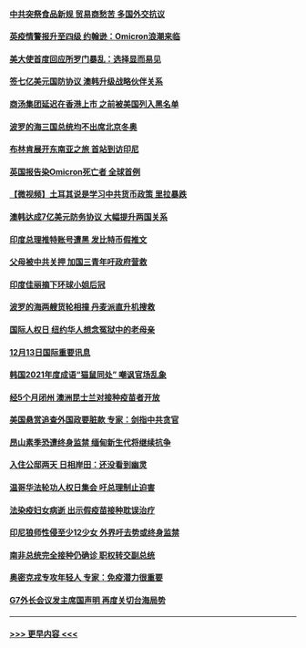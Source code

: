 #### [中共突祭食品新规 贸易商愁苦 多国外交抗议](../pages/prog202/a103292629.md?t=12140501) 
#### [英疫情警报升至四级 约翰逊：Omicron浪潮来临](../pages/prog202/a103292510.md?t=12140501) 
#### [美大使首度回应所罗门暴乱：选择显而易见](../pages/prog202/a103292454.md?t=12140501) 
#### [签七亿美元国防协议 澳韩升级战略伙伴关系](../pages/prog202/a103292527.md?t=12140501) 
#### [商汤集团延迟在香港上市 之前被美国列入黑名单](../pages/prog202/a103292505.md?t=12140501) 
#### [波罗的海三国总统均不出席北京冬奥](../pages/prog202/a103292488.md?t=12140501) 
#### [布林肯展开东南亚之旅 首站到访印尼](../pages/prog202/a103292438.md?t=12140501) 
#### [英国报告染Omicron死亡者 全球首例](../pages/prog202/a103292434.md?t=12140501) 
#### [【微视频】土耳其说是学习中共货币政策 里拉暴跌](../pages/prog202/a103292444.md?t=12140501) 
#### [澳韩达成7亿美元防务协议 大幅提升两国关系](../pages/prog202/a103292351.md?t=12140501) 
#### [印度总理推特账号遭黑 发比特币假推文](../pages/prog202/a103292358.md?t=12140501) 
#### [父母被中共关押 加国三青年吁政府营救](../pages/prog202/a103292297.md?t=12140501) 
#### [印度佳丽摘下环球小姐后冠](../pages/prog202/a103292324.md?t=12140501) 
#### [波罗的海两艘货轮相撞 丹麦派直升机搜救](../pages/prog202/a103292267.md?t=12140501) 
#### [国际人权日 纽约华人想念冤狱中的老母亲](../pages/prog202/a103292311.md?t=12140501) 
#### [12月13日国际重要讯息](../pages/prog202/a103292291.md?t=12140501) 
#### [韩国2021年度成语“猫鼠同处” 嘲讽官场乱象](../pages/prog202/a103292232.md?t=12140501) 
#### [经5个月闭州 澳洲昆士兰对接种疫苗者开放](../pages/prog202/a103292181.md?t=12140501) 
#### [美国悬赏追查外国政要脏款 专家：剑指中共贪官](../pages/prog202/a103292193.md?t=12140501) 
#### [昂山素季恐遭终身监禁 缅甸新生代将继续抗争](../pages/prog202/a103292196.md?t=12140501) 
#### [入住公邸两天 日相岸田：还没看到幽灵](../pages/prog202/a103292121.md?t=12140501) 
#### [温哥华法轮功人权日集会 吁总理制止迫害](../pages/prog202/a103292132.md?t=12140501) 
#### [法染疫妇女病逝 出示假疫苗接种耽误治疗](../pages/prog202/a103292065.md?t=12140501) 
#### [印尼狼师性侵至少12少女 外界吁去势或终身监禁](../pages/prog202/a103292052.md?t=12140501) 
#### [南非总统完全接种仍确诊 职权转交副总统](../pages/prog202/a103291933.md?t=12140501) 
#### [奥密克戎专攻年轻人 专家：免疫潜力很重要](../pages/prog202/a103291939.md?t=12140501) 
#### [G7外长会议发主席国声明 再度关切台海局势](../pages/prog202/a103291918.md?t=12140501) 

----
#### [ >>> 更早内容 <<< ](../indexes/prog202-earlier.md)
